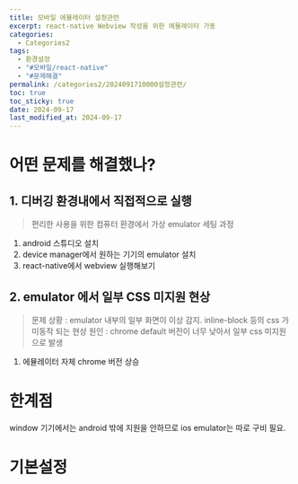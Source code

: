 ```yaml
---
title: 모바일 에뮬레이터 설정관련
excerpt: react-native Webview 작성을 위한 에뮬레이터 가동
categories:
  - Categories2
tags:
  - 환경설정
  - "#모바일/react-native"
  - "#문제해결"
permalink: /categories2/2024091710000설정관련/
toc: true
toc_sticky: true
date: 2024-09-17
last_modified_at: 2024-09-17
---
```

# 어떤 문제를 해결했나?
## 1. 디버깅 환경내에서 직접적으로 실행
> 편리한 사용을 위한 컴퓨터 환경에서 가상 emulator 세팅 과정
1. android 스튜디오 설치
2. device manager에서 원하는 기기의 emulator 설치
3. react-native에서 webview 실행해보기

## 2. emulator 에서 일부 CSS 미지원 현상
> 문제 상황 : emulator 내부의 일부 화면이 이상 감지. inline-block 등의 css 가 미동작 되는 현상
> 원인 : chrome default 버전이 너무 낮아서 일부 css 미지원으로 발생
1. 에뮬레이터 자체 chrome 버전 상승



# 한계점
window 기기에서는 android 밖에 지원을 안하므로 ios emulator는 따로 구비 필요.


# 기본설정

